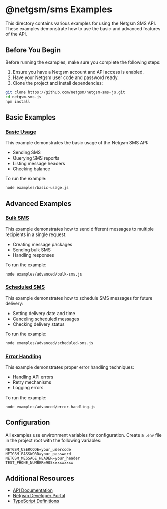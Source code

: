 # @netgsm/sms Examples

This directory contains various examples for using the Netgsm SMS API. These examples demonstrate how to use the basic and advanced features of the API.

## Before You Begin

Before running the examples, make sure you complete the following steps:

1. Ensure you have a Netgsm account and API access is enabled.
2. Have your Netgsm user code and password ready.
3. Clone the project and install dependencies:

```bash
git clone https://github.com/netgsm/netgsm-sms-js.git
cd netgsm-sms-js
npm install
```

## Basic Examples

### [Basic Usage](./basic-usage.js)

This example demonstrates the basic usage of the Netgsm SMS API:

- Sending SMS
- Querying SMS reports
- Listing message headers
- Checking balance

To run the example:

```bash
node examples/basic-usage.js
```

## Advanced Examples

### [Bulk SMS](./advanced/bulk-sms.js)

This example demonstrates how to send different messages to multiple recipients in a single request:

- Creating message packages
- Sending bulk SMS
- Handling responses

To run the example:

```bash
node examples/advanced/bulk-sms.js
```

### [Scheduled SMS](./advanced/scheduled-sms.js)

This example demonstrates how to schedule SMS messages for future delivery:

- Setting delivery date and time
- Canceling scheduled messages
- Checking delivery status

To run the example:

```bash
node examples/advanced/scheduled-sms.js
```

### [Error Handling](./advanced/error-handling.js)

This example demonstrates proper error handling techniques:

- Handling API errors
- Retry mechanisms
- Logging errors

To run the example:

```bash
node examples/advanced/error-handling.js
```

## Configuration

All examples use environment variables for configuration. Create a `.env` file in the project root with the following variables:

```
NETGSM_USERCODE=your_usercode
NETGSM_PASSWORD=your_password
NETGSM_MESSAGE_HEADER=your_header
TEST_PHONE_NUMBER=905xxxxxxxxx
```

## Additional Resources

- [API Documentation](../docs/README.md)
- [Netgsm Developer Portal](https://www.netgsm.com.tr/dokuman)
- [TypeScript Definitions](../src/types.ts)